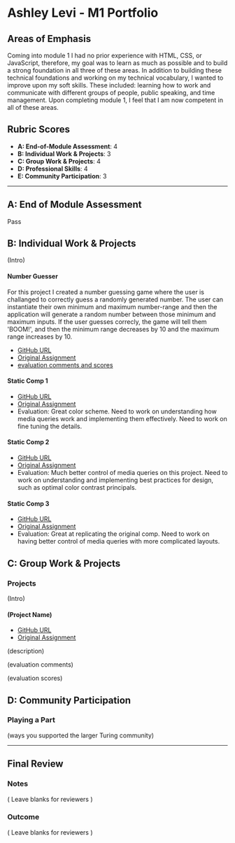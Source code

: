 # Ashley Levi - M1 Portfolio

## Areas of Emphasis

Coming into module 1 I had no prior experience with HTML, CSS, or JavaScript, therefore, my goal was to learn as much as possible and to build a strong foundation in all three of these areas. In addition to building these technical foundations and working on my technical vocabulary, I wanted to improve upon my soft skills. These included: learning how to work and communicate with different groups of people, public speaking, and time management. Upon completing module 1, I feel that I am now competent in all of these areas. 

## Rubric Scores

* **A: End-of-Module Assessment**: 4
* **B: Individual Work & Projects**: 3
* **C: Group Work & Projects**: 4
* **D: Professional Skills**: 4
* **E: Community Participation**: 3

-----------------------

## A: End of Module Assessment

Pass


## B: Individual Work & Projects

(Intro)

#### Number Guesser

For this project I created a number guessing game where the user is challanged to correctly guess a randomly generated number.  The user can instantiate their own minimum and maximum number-range and then the application will generate a random number between those minimum and maximum inputs. If the user guesses correcly, the game will tell them 'BOOM!', and then the minimum range decreases by 10 and the maximum range increases by 10. 

* [GitHub URL](https://github.com/ashleylevi/number-guesser)
* [Original Assignment](http://frontend.turing.io/projects/number-guesser.html)
* [evaluation comments and scores](https://github.com/turingschool/front-end-submissions-public/blob/master/1808/mod-1/number-guesser/ashley-levi.md)

#### Static Comp 1
* [GitHub URL](https://github.com/ashleylevi/al-comp-challenge-1)
* [Original Assignment](http://frontend.turing.io/projects/m1-static-comp-1.html)
* Evaluation: Great color scheme. Need to work on understanding how media queries work and implementing them effectively. Need to work on fine tuning the details. 

#### Static Comp 2
* [GitHub URL](https://github.com/ashleylevi/number-guesser)
* [Original Assignment](http://frontend.turing.io/projects/m1-static-comp-2.html)
* Evaluation: Much better control of media queries on this project. Need to work on understanding and implementing best practices for design, such as optimal color contrast principals. 

#### Static Comp 3
* [GitHub URL](https://github.com/ashleylevi/number-guesser)
* [Original Assignment](http://frontend.turing.io/projects/m1-static-comp-3.html)
* Evaluation: Great at replicating the original comp. Need to work on having better control of media queries with more complicated layouts. 

## C: Group Work & Projects

### Projects

(Intro)

#### (Project Name)

* [GitHub URL]()
* [Original Assignment]()

(description)

(evaluation comments)

(evaluation scores)

## D: Community Participation

### Playing a Part

(ways you supported the larger Turing community)

------------------

## Final Review

### Notes

( Leave blanks for reviewers )

### Outcome

( Leave blanks for reviewers )
